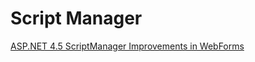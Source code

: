 # Script Manager

[ASP.NET 4.5 ScriptManager Improvements in WebForms](https://devblogs.microsoft.com/aspnet/asp-net-4-5-scriptmanager-improvements-in-webforms/)